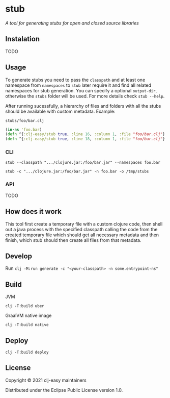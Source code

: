 # stub

_A tool for generating stubs for open and closed source libraries_

## Instalation

TODO

## Usage

To generate stubs you need to pass the `classpath` and at least one namespace from `namespaces` to `stub` later require it and find all related namespaces for stub generation.
You can specify a optional `output-dir`, otherwise the `stubs` folder will be used.
For more details check `stub --help`.

After running sucessfully, a hierarchy of files and folders with all the stubs should be available with custom metadata. Example:

`stubs/foo/bar.clj`
```clojure
(in-ns 'foo.bar)
(defn ^{:clj-easy/stub true, :line 16, :column 1, :file "foo/bar.clj"} something ([]) ([a b]))
(defn ^{:clj-easy/stub true, :line 18, :column 1, :file "foo/bar.clj"} other ([]))
```

### CLI

`stub --classpath ".../clojure.jar:/foo/bar.jar" --namespaces foo.bar`

`stub -c ".../clojure.jar:/foo/bar.jar" -n foo.bar -o /tmp/stubs`

### API

TODO

## How does it work

This tool first create a temporary file with a custom clojure code, then shell out a java process with the specified classpath calling the code from the created temporary file which should get all necessary metadata and then finish, which stub should then create all files from that metadata.

## Develop

Run `clj -M:run generate -c "<your-classpath> -n some.entrypoint-ns"`

## Build

JVM

`clj -T:build uber`

GraalVM native image

`clj -T:build native`

## Deploy

`clj -T:build deploy`

## License

Copyright © 2021 clj-easy maintainers

Distributed under the Eclipse Public License version 1.0.
